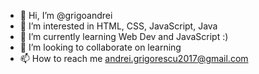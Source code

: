 - 👋 Hi, I’m @grigoandrei
- 👀 I’m interested in HTML, CSS, JavaScript, Java
- 🌱 I’m currently learning Web Dev and JavaScript :)
- 💞️ I’m looking to collaborate on learning 
- 📫 How to reach me andrei.grigorescu2017@gmail.com

<!---
grigoandrei/grigoandrei is a ✨ special ✨ repository because its `README.md` (this file) appears on your GitHub profile.
You can click the Preview link to take a look at your changes.
--->
